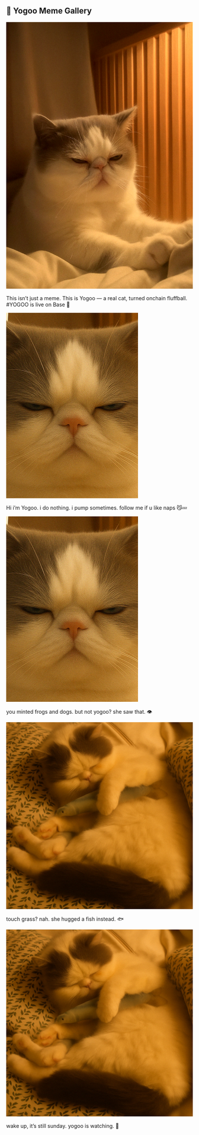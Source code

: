 ## 🐾 Yogoo Meme Gallery

![first meme](./yogoo_profile_.png)

This isn’t just a meme.
This is Yogoo — a real cat, turned onchain fluffball.
#YOGOO is live on Base 🐾

![second meme](./yogoo2.png)

Hi i’m Yogoo.
i do nothing.
i pump sometimes.
follow me if u like naps 😼💤

![third meme](./yogoo2.png)

you minted frogs and dogs.
but not yogoo?
she saw that. 👁️

![fourth meme](./yogoo4.png)

touch grass?
nah. she hugged a fish instead. 🐟

![fifth meme](./yogoo4.png)

wake up, it’s still sunday.
yogoo is watching. 🐾
